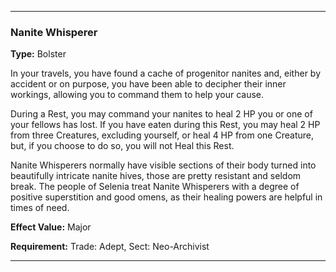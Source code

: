 ___
### Nanite Whisperer
__Type:__ Bolster

In your travels, you have found a cache of progenitor nanites and, either by accident or on purpose, you have been able to decipher their inner workings, allowing you to command them to help your cause.

During a Rest, you may command your nanites to heal 2 HP you or one of your fellows has lost. If you have eaten during this Rest, you may heal 2 HP from three Creatures, excluding yourself, or heal 4 HP from one Creature, but, if you choose to do so, you will not Heal this Rest.

Nanite Whisperers normally have visible sections of their body turned into beautifully intricate nanite hives, those are pretty resistant and seldom break. The people of Selenia treat Nanite Whisperers with a degree of positive superstition and good omens, as their healing powers are helpful in times of need.

__Effect Value:__ Major

__Requirement:__ Trade: Adept, Sect: Neo-Archivist

___